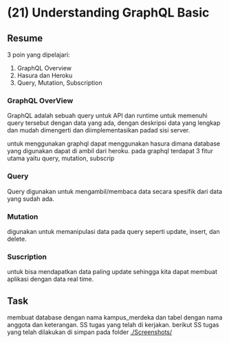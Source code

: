 # (21) Understanding GraphQL Basic

## Resume

3 poin yang dipelajari:

1. GraphQL Overview
2. Hasura dan Heroku
3. Query, Mutation, Subscription

### GraphQL OverView

GraphQL adalah sebuah query untuk API dan runtime untuk memenuhi query tersebut dengan data yang ada, dengan deskripsi data yang lengkap dan mudah dimengerti dan diimplementasikan padad sisi server.

untuk menggunakan graphql dapat menggunakan hasura dimana database yang digunakan dapat di ambil dari heroku.
pada graphql terdapat 3 fitur utama yaitu query, mutation, subscrip

### Query

Query digunakan untuk mengambil/membaca data secara spesifik dari data yang sudah ada.

### Mutation

digunakan untuk memanipulasi data pada query seperti update, insert, dan delete.

### Suscription

untuk bisa mendapatkan data paling update sehingga kita dapat membuat aplikasi dengan data real time.

## Task

membuat database dengan nama kampus_merdeka dan tabel dengan nama anggota dan keterangan. SS tugas yang telah di kerjakan.
berikut SS tugas yang telah dilakukan di simpan pada folder
[./Screenshots/](./Screenshots/)
